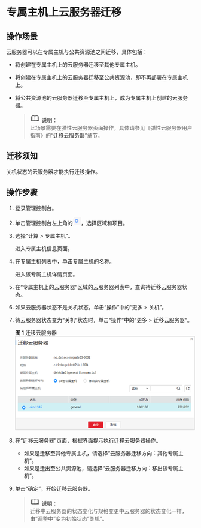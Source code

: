 # 专属主机上云服务器迁移<a name="deh_01_0033"></a>

## 操作场景<a name="section17761164816565"></a>

云服务器可以在专属主机与公共资源池之间迁移，具体包括：

-   将创建在专属主机上的云服务器迁移至其他专属主机。
-   将创建在专属主机上的云服务器迁移至公共资源池，即不再部署在专属主机上。
-   将公共资源池的云服务器迁移至专属主机上，成为专属主机上创建的云服务器。

    >![](public_sys-resources/icon-note.gif) **说明：**   
    >此场景需要在弹性云服务器页面操作，具体请参见《弹性云服务器用户指南》的“[迁移云服务器](https://support.huaweicloud.com/usermanual-ecs/zh-cn_topic_0133365988.html)”章节。  


## 迁移须知<a name="section1213835718599"></a>

关机状态的云服务器才能执行迁移操作。

## 操作步骤<a name="section12638144614015"></a>

1.  登录管理控制台。
2.  单击管理控制台左上角的![](figures/9.png)，选择区域和项目。
3.  选择“计算 \> 专属主机”。

    进入专属主机信息页面。

4.  在专属主机列表中，单击专属主机的名称。

    进入该专属主机详情页面。

5.  在“专属主机上的云服务器”区域的云服务器列表中，查询待迁移云服务器状态。
6.  如果云服务器状态不是关机状态，单击“操作”中的“更多 \> 关机”。
7.  待云服务器状态变为“关机”状态时，单击“操作”中的“更多 \> 迁移云服务器”。

    **图 1**  迁移云服务器<a name="fig499202514817"></a>  
    ![](figures/迁移云服务器.png "迁移云服务器")

8.  在“迁移云服务器”页面，根据界面提示执行迁移云服务器操作。
    -   如果是迁移至其他专属主机，请选择“云服务器迁移方向：其他专属主机”。
    -   如果是迁出至公共资源池，请选择“云服务器迁移方向：移出该专属主机”。

9.  单击“确定”，开始迁移云服务器。

    >![](public_sys-resources/icon-note.gif) **说明：**   
    >迁移中云服务器的状态变化与规格变更中云服务器的状态变化一样，由“调整中”变为初始状态“关机”。  


